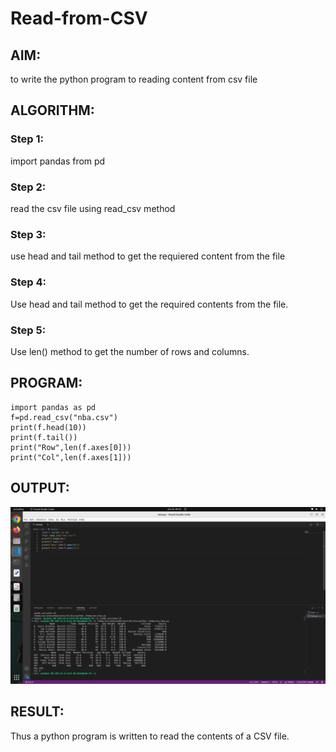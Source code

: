 # Read-from-CSV

## AIM:
to write the python program to reading content from csv file
## ALGORITHM:
### Step 1:
import pandas from pd
### Step 2:
read the csv file using read_csv method
### Step 3:
use head and tail method to get the requiered  content from the file
### Step 4:
Use head and tail method to get the required contents from the file.
### Step 5:
Use len() method to get the number of rows and columns.
## PROGRAM:
```
import pandas as pd
f=pd.read_csv("nba.csv")
print(f.head(10))
print(f.tail())
print("Row",len(f.axes[0]))
print("Col",len(f.axes[1]))
```
## OUTPUT:
![output](csv.png)
## RESULT:
Thus a python program is written to read the contents of a CSV file.